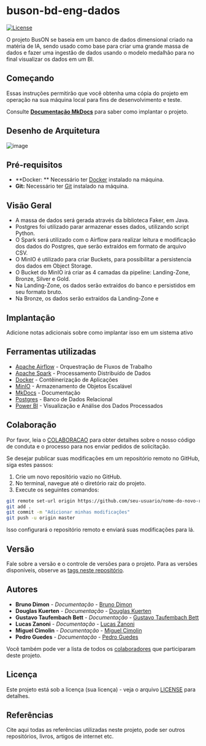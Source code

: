 # buson-bd-eng-dados

[![License](https://img.shields.io/badge/License-MIT-blue.svg)](LICENSE)

O projeto BusON se baseia em um banco de dados dimensional criado na matéria de IA, sendo usado como base para criar uma grande massa de dados e fazer uma ingestão de dados usando o modelo medalhão para no final visualizar os dados em um BI.

## Começando

Essas instruções permitirão que você obtenha uma cópia do projeto em operação na sua máquina local para fins de desenvolvimento e teste.

Consulte **[Documentação MkDocs](https://thiagodimon.github.io/buson-bd-eng-dados/)** para saber como implantar o projeto.

## Desenho de Arquitetura

![image](https://github.com/jlsilva01/projeto-ed-satc/assets/484662/541de6ab-03fa-49b3-a29f-dec8857360c1)

## Pré-requisitos

* **Docker: ** Necessário ter [Docker](https://www.docker.com/products/docker-desktop/) instalado na máquina.
* **Git:** Necessário ter [Git](https://git-scm.com) instalado na máquina.

## Visão Geral

* A massa de dados será gerada através da biblioteca Faker, em Java.
* Postgres foi utilizado parar armazenar esses dados, utilizando script Python. 
* O Spark será utilizado com o Airflow para realizar leitura e modificação dos dados do Postgres, que serão extraídos em formato de arquivo CSV.
* O MinIO é utilizado para criar Buckets, para possibilitar a persistencia dos dados em Object Storage.
* O Bucket do MinIO irá criar as 4 camadas da pipeline: Landing-Zone, Bronze, Silver e Gold.
* Na Landing-Zone, os dados serão extraídos do banco e persistidos em seu formato bruto.
* Na Bronze, os dados serão extraídos da Landing-Zone e 

## Implantação

Adicione notas adicionais sobre como implantar isso em um sistema ativo

## Ferramentas utilizadas

* [Apache Airflow](https://airflow.apache.org) - Orquestração de Fluxos de Trabalho
* [Apache Spark](https://spark.apache.org) - Processamento Distribuído de Dados
* [Docker](https://www.docker.com/products/docker-desktop/) - Contêinerização de Aplicações
* [MinIO](https://min.io) - Armazenamento de Objetos Escalável
* [MkDocs](https://www.mkdocs.org) - Documentação
* [Postgres](https://www.postgresql.org) - Banco de Dados Relacional
* [Power BI](https://www.microsoft.com/pt-br/power-platform/products/power-bi/landing/free-account?ef_id=_k_Cj0KCQjwj9-zBhDyARIsAERjds3j5ypF-nLzY9DWq1WYBWyktjocg-5a4B2SoYNIfRIwYLMGAQI5GDQaAgZWEALw_wcB_k_&OCID=AIDcmmk4cy2ahx_SEM__k_Cj0KCQjwj9-zBhDyARIsAERjds3j5ypF-nLzY9DWq1WYBWyktjocg-5a4B2SoYNIfRIwYLMGAQI5GDQaAgZWEALw_wcB_k_&gad_source=1&gclid=Cj0KCQjwj9-zBhDyARIsAERjds3j5ypF-nLzY9DWq1WYBWyktjocg-5a4B2SoYNIfRIwYLMGAQI5GDQaAgZWEALw_wcB) - Visualização e Análise dos Dados Processados

## Colaboração

Por favor, leia o [COLABORACAO](https://gist.github.com/usuario/colaboracao.md) para obter detalhes sobre o nosso código de conduta e o processo para nos enviar pedidos de solicitação.

Se desejar publicar suas modificações em um repositório remoto no GitHub, siga estes passos:

1. Crie um novo repositório vazio no GitHub.
2. No terminal, navegue até o diretório raiz do projeto.
3. Execute os seguintes comandos:

```bash
git remote set-url origin https://github.com/seu-usuario/nome-do-novo-repositorio.git
git add .
git commit -m "Adicionar minhas modificações"
git push -u origin master
```

Isso configurará o repositório remoto e enviará suas modificações para lá.

## Versão

Fale sobre a versão e o controle de versões para o projeto. Para as versões disponíveis, observe as [tags neste repositório](https://github.com/suas/tags/do/projeto). 

## Autores

* **Bruno Dimon** - *Documentação* - [Bruno Dimon](https://github.com/BrunoDimon)
* **Douglas Kuerten** - *Documentação* - [Douglas Kuerten](https://github.com/DouglasKuerten)
* **Gustavo Taufembach Bett** - *Documentação* - [Gustavo Taufembach Bett](https://github.com/GustavoTBett)
* **Lucas Zanoni** - *Documentação* - [Lucas Zanoni](https://github.com/Castrozan)
* **Miguel Cimolin** - *Documentação* - [Miguel Cimolin](https://github.com/miguelcimolin)
* **Pedro Guedes** - *Documentação* - [Pedro Guedes](https://github.com/Pedroguedez)

Você também pode ver a lista de todos os [colaboradores](https://github.com/usuario/projeto/colaboradores) que participaram deste projeto.

## Licença

Este projeto está sob a licença (sua licença) - veja o arquivo [LICENSE](https://github.com/jlsilva01/projeto-ed-satc/blob/main/LICENSE) para detalhes.

## Referências

Cite aqui todas as referências utilizadas neste projeto, pode ser outros repositórios, livros, artigos de internet etc.


